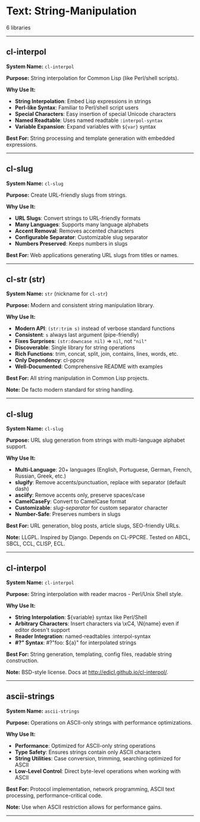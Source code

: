 # Text: String-Manipulation

6 libraries

---

## cl-interpol

**System Name:** `cl-interpol`

**Purpose:** String interpolation for Common Lisp (like Perl/shell scripts).

**Why Use It:**
- **String Interpolation**: Embed Lisp expressions in strings
- **Perl-like Syntax**: Familiar to Perl/shell script users
- **Special Characters**: Easy insertion of special Unicode characters
- **Named Readtable**: Uses named readtable `:interpol-syntax`
- **Variable Expansion**: Expand variables with `${var}` syntax

**Best For:** String processing and template generation with embedded expressions.

---


## cl-slug

**System Name:** `cl-slug`

**Purpose:** Create URL-friendly slugs from strings.

**Why Use It:**
- **URL Slugs**: Convert strings to URL-friendly formats
- **Many Languages**: Supports many language alphabets
- **Accent Removal**: Removes accented characters
- **Configurable Separator**: Customizable slug separator
- **Numbers Preserved**: Keeps numbers in slugs

**Best For:** Web applications generating URL slugs from titles or names.

---


## cl-str (str)

**System Name:** `str` (nickname for `cl-str`)

**Purpose:** Modern and consistent string manipulation library.

**Why Use It:**
- **Modern API**: `(str:trim s)` instead of verbose standard functions
- **Consistent**: `s` always last argument (pipe-friendly)
- **Fixes Surprises**: `(str:downcase nil)` => `nil`, not `"nil"`
- **Discoverable**: Single library for string operations
- **Rich Functions**: trim, concat, split, join, contains, lines, words, etc.
- **Only Dependency**: cl-ppcre
- **Well-Documented**: Comprehensive README with examples

**Best For:** All string manipulation in Common Lisp projects.

**Note:** De facto modern standard for string handling.

---


## cl-slug

**System Name:** `cl-slug`

**Purpose:** URL slug generation from strings with multi-language alphabet support.

**Why Use It:**
- **Multi-Language**: 20+ languages (English, Portuguese, German, French, Russian, Greek, etc.)
- **slugify**: Remove accents/punctuation, replace with separator (default dash)
- **asciify**: Remove accents only, preserve spaces/case
- **CamelCaseFy**: Convert to CamelCase format
- **Customizable**: *slug-separator* for custom separator character
- **Number-Safe**: Preserves numbers in slugs

**Best For:** URL generation, blog posts, article slugs, SEO-friendly URLs.

**Note:** LLGPL. Inspired by Django. Depends on CL-PPCRE. Tested on ABCL, SBCL, CCL, CLISP, ECL.

---


## cl-interpol

**System Name:** `cl-interpol`

**Purpose:** String interpolation with reader macros - Perl/Unix Shell style.

**Why Use It:**
- **String Interpolation**: ${variable} syntax like Perl/Shell
- **Arbitrary Characters**: Insert characters via \xC4, \N{name} even if editor doesn't support
- **Reader Integration**: named-readtables :interpol-syntax
- **#?" Syntax**: #?"foo: ${a}" for interpolated strings

**Best For:** String generation, templating, config files, readable string construction.

**Note:** BSD-style license. Docs at http://edicl.github.io/cl-interpol/.

---


## ascii-strings

**System Name:** `ascii-strings`

**Purpose:** Operations on ASCII-only strings with performance optimizations.

**Why Use It:**
- **Performance**: Optimized for ASCII-only string operations
- **Type Safety**: Ensures strings contain only ASCII characters
- **String Utilities**: Case conversion, trimming, searching optimized for ASCII
- **Low-Level Control**: Direct byte-level operations when working with ASCII

**Best For:** Protocol implementation, network programming, ASCII text processing, performance-critical code.

**Note:** Use when ASCII restriction allows for performance gains.

---


